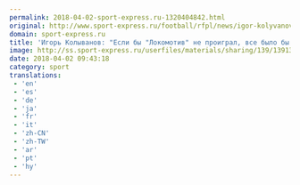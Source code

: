```yaml
---
permalink: 2018-04-02-sport-express.ru-1320404842.html
original: http://www.sport-express.ru/football/rfpl/news/igor-kolyvanov-esli-by-lokomotiv-ne-proigral-vse-bylo-by-ponyatno-a-seychas-intriga-1391399/
domain: sport-express.ru
title: 'Игорь Колыванов: "Если бы "Локомотив" не проиграл, все было бы понятно. А сейчас – интрига!"'
image: http://ss.sport-express.ru/userfiles/materials/sharing/139/1391399.jpg
date: 2018-04-02 09:43:18
category: sport
translations: 
 - 'en'
 - 'es'
 - 'de'
 - 'ja'
 - 'fr'
 - 'it'
 - 'zh-CN'
 - 'zh-TW'
 - 'ar'
 - 'pt'
 - 'hy'
---
```


